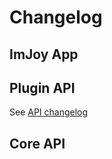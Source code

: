# Changelog

## ImJoy App

## Plugin API
See [API changelog](http://localhost:3000/#/plugin_development/api?id=api-changelog)

## Core API